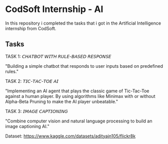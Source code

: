 # CodSoft Internship - AI

In this repository i completed the tasks that i got in the Artificial Intelligence internship from CodSoft.








## Tasks

TASK 1:
𝘊𝘏𝘈𝘛𝘉𝘖𝘛 𝘞𝘐𝘛𝘏 𝘙𝘜𝘓𝘌-𝘉𝘈𝘚𝘌𝘋 𝘙𝘌𝘚𝘗𝘖𝘕𝘚𝘌

"Building a simple chatbot that responds to user inputs based on predefined rules."

TASK 2: 𝘛𝘐𝘊-𝘛𝘈𝘊-𝘛𝘖𝘌 𝘈𝘐

"Implementing an AI agent that plays the classic game of Tic-Tac-Toe against a human player. By using algorithms like Minimax with or without Alpha-Beta Pruning to make the AI player unbeatable."

TASK 3: 𝘐𝘔𝘈𝘎𝘌 𝘊𝘈𝘗𝘛𝘐𝘖𝘕𝘐𝘕𝘎

"Combine computer vision and natural language processing to build an image captioning AI."

Dataset: https://www.kaggle.com/datasets/adityajn105/flickr8k  


